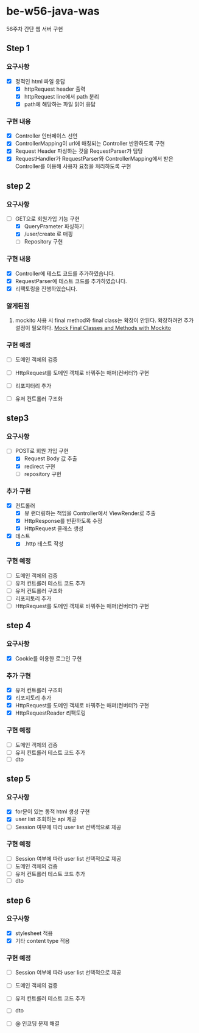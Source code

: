 # be-w56-java-was
56주차 간단 웹 서버 구현

## Step 1

### 요구사항

- [X]  정적인 html 파일 응답
    - [X]  httpRequest header 출력
    - [X]  httpRequest line에서 path 분리
    - [X]  path에 해당하는 파일 읽어 응답

### 구현 내용

- [X] Controller 인터페이스 선언
- [X] ControllerMapping이 url에 매칭되는 Controller 반환하도록 구현
- [X] Request Header 파싱하는 것을 RequestParser가 담당
- [X] RequestHandler가 RequestParser와 ControllerMapping에서 받은 Controller를 이용해 사용자 요청을 처리하도록 구현

## step 2

### 요구사항

- [ ] GET으로 회원가입 기능 구현
  - [X] QueryPrameter 파싱하기
  - [X] /user/create 로 매핑
  - [ ] Repository 구현

### 구현 내용

- [X] Controller에 테스트 코드를 추가하였습니다.
- [X] RequestParser에 테스트 코드를 추가하였습니다.
- [X] 리팩토링을 진행하였습니다.

### 알게된점

1. mockito 사용 시 final method와 final class는 확장이 안된다. 확장하려면 추가 설정이 필요하다. [Mock Final Classes and Methods with Mockito](https://www.baeldung.com/mockito-final)

### 구현 예정

- [ ] 도메인 객체의 검증
- [ ] HttpRequest를 도메인 객체로 바꿔주는 매퍼(컨버터?) 구현
- [ ] 리포지터리 추가
- [ ] 유저 컨트롤러 구조화


## step3

### 요구사항

- [ ] POST로 회원 가입 구현 
  - [X] Request Body 값 추출
  - [X] redirect 구현
  - [ ] repository 구현

### 추가 구현

- [X] 컨트롤러
  - [X] 뷰 랜더링하는 책임을 Controller에서 ViewRender로 추출
  - [X] HttpResponse를 반환하도록 수정
  - [X] HttpRequest 클래스 생성
- [X] 테스트
  - [X] .http 테스트 작성

### 구현 예정

- [ ] 도메인 객체의 검증
- [ ] 유저 컨트롤러 테스트 코드 추가
- [ ] 유저 컨트롤러 구조화
- [ ] 리포지토리 추가
- [ ] HttpRequest를 도메인 객체로 바꿔주는 매퍼(컨버터?) 구현

## step 4

### 요구사항

- [X] Cookie를 이용한 로그인 구현

### 추가 구현

- [X] 유저 컨트롤러 구조화
- [X] 리포지토리 추가
- [X] HttpRequest를 도메인 객체로 바꿔주는 매퍼(컨버터?) 구현
- [X] HttpRequestReader 리팩토링

### 구현 예정

- [ ] 도메인 객체의 검증
- [ ] 유저 컨트롤러 테스트 코드 추가 
- [ ] dto 

## step 5

### 요구사항

- [X] for문이 있는 동적 html 생성 구현
- [X] user list 조회하는 api 제공
- [ ] Session 여부에 따라 user list 선택적으로 제공

### 구현 예정

- [ ] Session 여부에 따라 user list 선택적으로 제공
- [ ] 도메인 객체의 검증
- [ ] 유저 컨트롤러 테스트 코드 추가
- [ ] dto 

## step 6

### 요구사항

- [X] stylesheet 적용
- [X] 기타 content type 적용

### 구현 예정

- [ ] Session 여부에 따라 user list 선택적으로 제공
- [ ] 도메인 객체의 검증
- [ ] 유저 컨트롤러 테스트 코드 추가
- [ ] dto 
- [ ] @ 인코딩 문제 해결 

